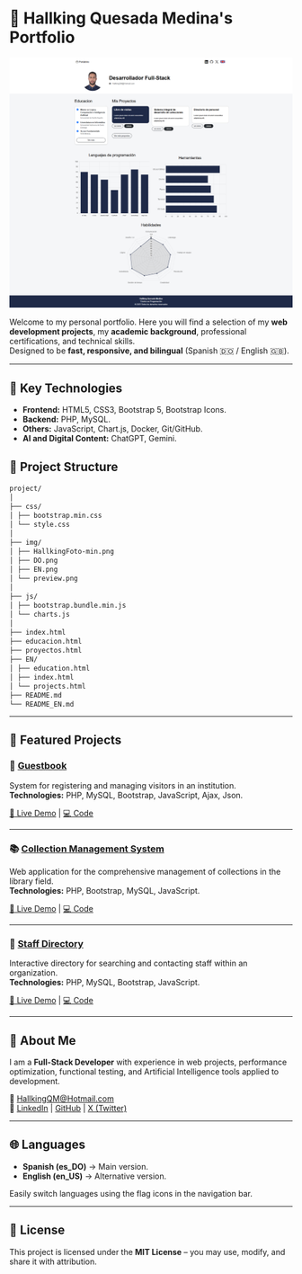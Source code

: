 # 💼 Hallking Quesada Medina's Portfolio

![Portfolio Screenshot](img/PortafolioScreenshot.png)

Welcome to my personal portfolio. Here you will find a selection of my **web development projects**, my **academic background**, professional certifications, and technical skills.  
Designed to be **fast, responsive, and bilingual** (Spanish 🇩🇴 / English 🇬🇧).

---

## 🚀 Key Technologies
- **Frontend:** HTML5, CSS3, Bootstrap 5, Bootstrap Icons.
- **Backend:** PHP, MySQL.
- **Others:** JavaScript, Chart.js, Docker, Git/GitHub.
- **AI and Digital Content:** ChatGPT, Gemini.

## 📂 Project Structure

```
project/
│
├── css/
│ ├── bootstrap.min.css
│ └── style.css
│
├── img/
│ ├── HallkingFoto-min.png
│ ├── DO.png
│ ├── EN.png
│ └── preview.png
│
├── js/
│ ├── bootstrap.bundle.min.js
│ └── charts.js
│
├── index.html
├── educacion.html
├── proyectos.html
├── EN/
│ ├── education.html
│ ├── index.html
│ └── projects.html
├── README.md
└── README_EN.md
```

---

## 📂 Featured Projects

### 📝 [Guestbook](#)
System for registering and managing visitors in an institution.  
**Technologies:** PHP, MySQL, Bootstrap, JavaScript, Ajax, Json.  

[🔗 Live Demo](#) | [💻 Code](#)

---

### 📚 [Collection Management System](#)
Web application for the comprehensive management of collections in the library field.  
**Technologies:** PHP, Bootstrap, MySQL, JavaScript.  

[🔗 Live Demo](#) | [💻 Code](#)

---

### 👥 [Staff Directory](#)
Interactive directory for searching and contacting staff within an organization.  
**Technologies:** PHP, MySQL, Bootstrap, JavaScript.  

[🔗 Live Demo](#) | [💻 Code](#)

---

## 📜 About Me
I am a **Full-Stack Developer** with experience in web projects, performance optimization, functional testing, and Artificial Intelligence tools applied to development.

📧 [HallkingQM@Hotmail.com](mailto:HallkingQM@Hotmail.com) <br>
🔗 [LinkedIn](https://www.linkedin.com/in/hallkingquesadamedina/) | [GitHub](https://github.com/HallkingQM) | [X (Twitter)](https://x.com/HallkingM66318)

---

## 🌐 Languages
- **Spanish (es_DO)** → Main version.  
- **English (en_US)** → Alternative version.  

Easily switch languages using the flag icons in the navigation bar.

---

## 📄 License
This project is licensed under the **MIT License** – you may use, modify, and share it with attribution.
